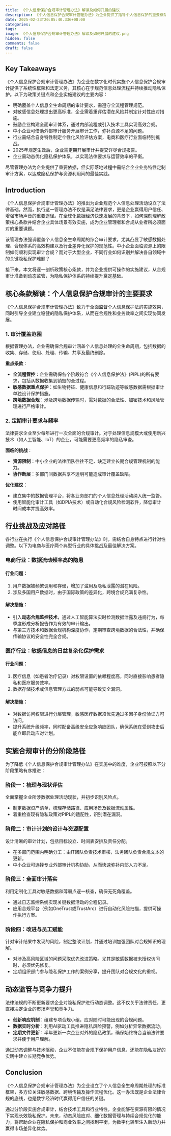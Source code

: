 ```yaml
---
title: 《个人信息保护合规审计管理办法》解读及如何开展的建议
description: 《个人信息保护合规审计管理办法》为企业提供了指导个人信息保护的重要框架。本文将深度解析政策关键条款，并结合企业实践，分享如何分步骤实施合规审计的详细建议，以助力隐私保护体系的动态优化和市场竞争力的提升。
date: 2025-02-23T20:05:40.336+08:00
categories: 
tags: 
image: 《个人信息保护合规审计管理办法》解读及如何开展的建议.png
hidden: false
comments: false
draft: false
---
```


## Key Takeaways
《个人信息保护合规审计管理办法》为企业在数字化时代实施个人信息保护合规审计提供了系统性框架和法定义务，其核心在于规范信息处理流程并持续推动隐私保护。以下为政策关键点和企业实施建议的主要内容：

- 明确覆盖个人信息全生命周期的审计要求，需遵守全流程管理规范。
- 对敏感信息处理提出更高标准，企业需着重评估潜在风险并制定针对性应对措施。
- 鼓励企业构建全面审计体系，通过内部流程或引入技术工具实现高效合规。
- 中小企业可借助外部审计服务开展审计工作，弥补资源不足的问题。
- 行业需结合自身特性制定个性化风险评估方案，电商和医疗行业面临特别挑战。
- 2025年规定生效后，企业需定期开展审计并提交详尽合规报告。
- 企业需动态优化隐私保护体系，以实现法律要求与运营效率的平衡。

尽管管理办法为企业提供了重要依据，但实际落地过程中需结合企业业务特性定制审计方案，以达成隐私保护与资源利用间的最佳实践。

## Introduction
《个人信息保护合规审计管理办法》的推出为企业规范个人信息处理活动设立了法律基础。然而，执行这一管理办法不仅是满足法律要求，更是企业赢得用户信任、增强市场声音的重要途径。在全球化数据经济快速发展的背景下，如何深刻理解政策核心条款并结合企业具体场景有效实施，成为企业管理者和合规从业者所必须面对的重要课题。

该管理办法强调覆盖个人信息全生命周期的综合审计要求，尤其凸显了敏感数据处理、合规体系的高效构建以及行业差异化保护的规范性。中小企业面临资源上的限制如何顺利实现审计合规？而对于大型企业，不同行业如何识别并解决各自领域中的关键隐私保护难题？

接下来，本文将逐一剖析政策核心条款，并为企业提供可操作的实施建议，从合规审计准备到动态监管，为隐私保护体系的持续提升奠定基础。

## 核心条款解读：个人信息保护合规审计的主要要求
《个人信息保护合规审计管理办法》致力于全面监督个人信息保护法的实施效果，同时引导企业建立稳健的隐私保护体系，从而在合规性和业务效率之间实现协同发展。

### 1. 审计覆盖范围
根据管理办法，企业需确保合规审计涵盖个人信息处理的全生命周期，包括数据的收集、存储、使用、处理、传输、共享及最终删除。

**重点条款**：
- **全流程管控**：企业需确保各个阶段符合《个人信息保护法》(PIPL)的所有要求，包括从数据收集到销毁的全过程。
- **敏感数据重点保护**：如生物特征、健康信息和行踪轨迹等敏感数据需根据审计单独设计保护措施。
- **跨境数据合规**：涉及跨境数据传输时，需对数据的合法性、加密技术和风险管理进行严格审计。

### 2. 定期审计要求与频率
法律要求企业至少每年进行一次全面的合规审计。对于处理信息规模大或使用新兴技术（如人工智能、IoT）的企业，可能需要更高频率的隐私审查。

**面临的挑战**：
- **资源限制**：中小企业的法律团队往往不足，缺乏建立长期合规管理机制的能力。
- **协作断层**：多部门间数据共享不透明可能造成审计覆盖缺陷。

**优化建议**：
- 建立集中的数据管理平台，将各业务部门的个人信息处理活动纳入统一监管。
- 使用智能化审计工具（如DPIA技术）或自动化合规风险检测软件，降低审计时间成本并提高效率。

## 行业挑战及应对路径
各行业在执行《个人信息保护合规审计管理办法》时，需结合自身特点进行针对性调整。以下为电商与医疗两个典型行业的具体挑战及最佳解决方案。

### 电商行业：数据流动频率高的隐患
#### **行业问题**：
1. 用户数据被频繁调用和存储，增加了滥用及隐私泄露的潜在风险。
2. 涉及多国用户数据时，由于国际政策的差异化，跨境合规充满复杂性。

#### **解决措施**：
- 引入**动态合规监控技术**，通过人工智能算法实时检测数据泄露及违规行为，每季度形成分析报告作为有效的审计输出。
- 与第三方技术和数据合规机构深度协作，定期审查跨境数据的合法性，并确保传输协议的安全性完全合规。

### 医疗行业：敏感信息的日益复杂化保护需求
#### **行业问题**：
1. 医疗信息（如患者治疗记录）对权限设置的依赖程度高，同时直接影响患者隐私和医疗服务效率。
2. 数据存储技术或信息管理方式的弱点可能导致安全漏洞。

#### **解决措施**：
- 对数据访问权限进行分层管理，敏感医疗数据须优先通过多因子身份验证方可访问。
- 提升系统升级频率，同时配备高级安全应急响应团队，确保系统在受到攻击后能立即启动应对计划。

## 实施合规审计的分阶段路径
为了降低《个人信息保护合规审计管理办法》在实施中的难度，企业可按照以下分阶段策略有序推进：

### 阶段一：梳理与现状评估
全面掌握企业所涉数据处理活动现状，并初步识别风险点。

- 制定数据资产清单，梳理存储路径、应用场景及数据流动属性。
- 着重检查现有隐私政策对PIPL的适配性，识别潜在漏洞。

### 阶段二：审计计划的设计与资源配置
设计清晰的审计计划，包括目标设立、时间表安排及责任分配。

- 在多部门范围内明确分工：由IT团队负责技术审核，法务团队负责合规文本的更新。
- 中小企业可选择专业外部审计机构协助，从而快速弥补内部人力不足。

### 阶段三：全面审计落实
利用定制化工具对敏感数据和薄弱点逐一核查，确保无死角覆盖。

- 通过日志监控系统实现关键数据活动的全程记录。
- 应用合规平台（例如OneTrust或TrustArc）进行自动化风险扫描，提供可操作执行方案。

### 阶段四：改进与员工赋能
针对审计结果中发现的风险，制定整改计划，并通过培训加强团队对合规知识的理解。

- 对涉及高风险区域的问题采取优先改进策略。尤其是敏感数据被未授权访问时，必须优先修复。
- 定期组织部门参与隐私保护工作的案例分享，提升团队对合规文化的重视。

## 动态监管与竞争力提升
法律法规的不断更新要求企业对隐私保护进行动态调整。这不仅关乎法律责任，更直接决定企业的市场声誉和竞争力。

- **创新响应机制**：组建专项合规小组，应对随时可能出现的合规问题。
- **数据实时分析**：利用AI驱动工具推进隐私风险预警，例如分析异常数据流动。
- **定期文件更新**：半年更新一次企业对外的隐私政策，确保始终符合当前法律要求并便于用户理解。

通过动态调整与技术驱动，企业不仅能在合规下保护用户信息，还能在隐私友好的实践中建立长期竞争优势。

## Conclusion
《个人信息保护合规审计管理办法》为企业设立了个人信息全生命周期处理的标准框架，多方位关注敏感数据、跨境传输及操作流程优化。这一办法既是企业法律合规的底线，也是数字经济时代赢得用户信任的关键。

通过分阶段实施合规审计，结合技术工具和行业特性，企业能够在资源有限的情况下实现长效隐私保护。未来，动态风险应对、细化数据管理与持续合规优化的能力，将帮助企业在隐私保护和商业效率之间找到平衡，为数字化转型注入新动力并赢得市场差异化优势。